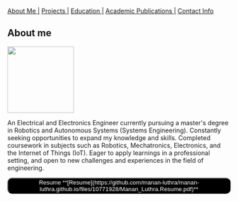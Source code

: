 [About Me |](/index.md) 
[ Projects |](/projects.md)
[ Education |](/edu.md)
[ Academic Publications |](/publications.md)
[ Contact Info](/contact.md)

## About me

<img src="https://user-images.githubusercontent.com/105019328/171053578-6f30dd6f-38ae-45f8-9d25-5106e1178c29.JPG" width="150" height="150">

An Electrical and Electronics Engineer currently pursuing a master's degree in Robotics and Autonomous Systems (Systems Engineering). Constantly seeking opportunities to expand my knowledge and skills. Completed coursework in subjects such as Robotics, Mechatronics, Electronics, and the Internet of Things (IoT). Eager to apply learnings in a professional setting, and open to new challenges and experiences in the field of engineering.

<button style="background-color: black; color: white; border-radius: 10px;">
  <a href="https://github.com/manan-luthra/manan-luthra.github.io/files/10771928/Manan_Luthra.Resume.pdf" style="color: white; text-decoration:none;"> Resume </a>
**[Resume](https://github.com/manan-luthra/manan-luthra.github.io/files/10771928/Manan_Luthra.Resume.pdf)**
</button>
